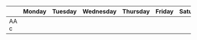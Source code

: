 | | Monday | Tuesday | Wednesday | Thursday | Friday | Saturday | Sunday |
| ---- | ---- | ---- | ---- | ---- | ---- | ---- | ---- | 
| AA c